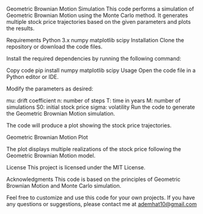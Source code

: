 Geometric Brownian Motion Simulation
This code performs a simulation of Geometric Brownian Motion using the Monte Carlo method. It generates multiple stock price trajectories based on the given parameters and plots the results.

Requirements
Python 3.x
numpy
matplotlib
scipy
Installation
Clone the repository or download the code files.

Install the required dependencies by running the following command:

Copy code
pip install numpy matplotlib scipy
Usage
Open the code file in a Python editor or IDE.

Modify the parameters as desired:

mu: drift coefficient
n: number of steps
T: time in years
M: number of simulations
S0: initial stock price
sigma: volatility
Run the code to generate the Geometric Brownian Motion simulation.

The code will produce a plot showing the stock price trajectories.


Geometric Brownian Motion Plot

The plot displays multiple realizations of the stock price following the Geometric Brownian Motion model.

License
This project is licensed under the MIT License.

Acknowledgments
This code is based on the principles of Geometric Brownian Motion and Monte Carlo simulation.

Feel free to customize and use this code for your own projects. If you have any questions or suggestions, please contact me at ademhat10@gmail.com

